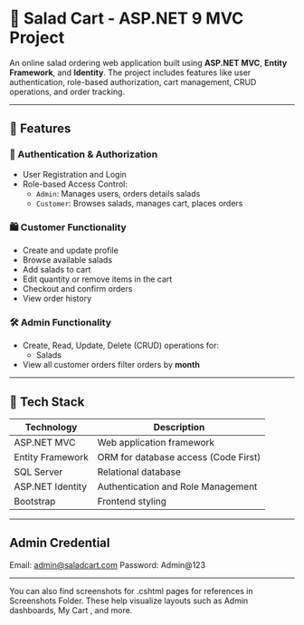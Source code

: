 # 🥗 Salad Cart - ASP.NET 9 MVC Project

An online salad ordering web application built using **ASP.NET MVC**, **Entity Framework**, and **Identity**. The project includes features like user authentication, role-based authorization, cart management, CRUD operations, and order tracking.

---

## 🚀 Features

### 👤 Authentication & Authorization
- User Registration and Login
- Role-based Access Control:
  - `Admin`: Manages users, orders details  salads 
  - `Customer`: Browses salads, manages cart, places orders

### 🛍️ Customer Functionality
- Create and update profile
- Browse available salads
- Add salads to cart
- Edit quantity or remove items in the cart
- Checkout and confirm orders
- View order history

### 🛠️ Admin Functionality
- Create, Read, Update, Delete (CRUD) operations for:
  - Salads
- View all customer orders filter orders by **month**

---

## 🧱 Tech Stack

| Technology        | Description                              |
|-------------------|------------------------------------------|
| ASP.NET MVC       | Web application framework                |
| Entity Framework  | ORM for database access (Code First)     |
| SQL Server        | Relational database                      |
| ASP.NET Identity  | Authentication and Role Management       |
| Bootstrap         | Frontend styling                         |

---
## Admin Credential
Email: admin@saladcart.com
Password: Admin@123

---
You can also find screenshots for .cshtml pages for references in Screenshots Folder. These help visualize layouts such as Admin dashboards, My Cart , and more.

